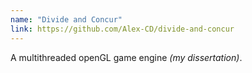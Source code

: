 ```yaml
---
name: "Divide and Concur"
link: https://github.com/Alex-CD/divide-and-concur
---
```

A multithreaded openGL game engine <i>(my dissertation)</i>.